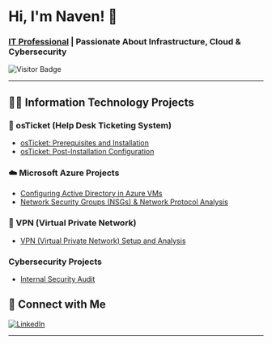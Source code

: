 # Hi, I'm Naven! 👋  
### [IT Professional](https://www.linkedin.com/in/naven-satrohan) | Passionate About Infrastructure, Cloud & Cybersecurity

![Visitor Badge](https://visitor-badge.laobi.icu/badge?page_id=MazeAis.MazeAis)

---

## 👨‍💻 Information Technology Projects

### 🎫 osTicket (Help Desk Ticketing System)
- [osTicket: Prerequisites and Installation](https://github.com/MazeAis/osticket-prereqs)
- [osTicket: Post-Installation Configuration](https://github.com/MazeAis/post-install-config)

### ☁️ Microsoft Azure Projects
- [Configuring Active Directory in Azure VMs](https://github.com/MazeAis/configure-ad)
- [Network Security Groups (NSGs) & Network Protocol Analysis](https://github.com/MazeAis/azure-network-protocols)

### 🔐 VPN (Virtual Private Network)
- [VPN (Virtual Private Network) Setup and Analysis](https://github.com/MazeAis/vpn-setup)

### Cybersecurity Projects
- [Internal Security Audit](https://github.com/MazeAis/security-audit)
  
## 🔗 Connect with Me

[![LinkedIn](https://img.shields.io/badge/LinkedIn-Naven%20Satrohan-blue?style=for-the-badge&logo=linkedin)](https://www.linkedin.com/in/naven-satrohan)

---

<!-- Optional: Add visitor badge or GitHub stats -->
<!-- ![Visitor Badge](https://visitor-badge.laobi.icu/badge?page_id=MazeAis) -->
